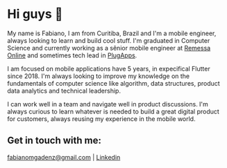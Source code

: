 # Hi guys 👋

My name is Fabiano, I am from Curitiba, Brazil and I'm a mobile engineer, always looking to learn and build cool stuff. I'm graduated in Computer Science and currently working as a sênior mobile engineer at [Remessa Online](https://www.remessaonline.com.br/) and sometimes tech lead in [PlugApps](https://www.plugapps.net/).

I am focused on mobile applications have 5 years, in expecifical Flutter since 2018. I'm always looking to improve my knowledge on the fundamentals of computer science like algorithm, data structures, product data analytics and technical leadership.

I can work well in a team and navigate well in product discussions. I'm always curious to learn whatever is needed to build a great digital product for customers, always reusing my experience in the mobile world.


## Get in touch with me: 
fabianomgadenz@gmail.com | [Linkedin](https://www.linkedin.com/in/fabiano-gadenz-9186b0154/)
